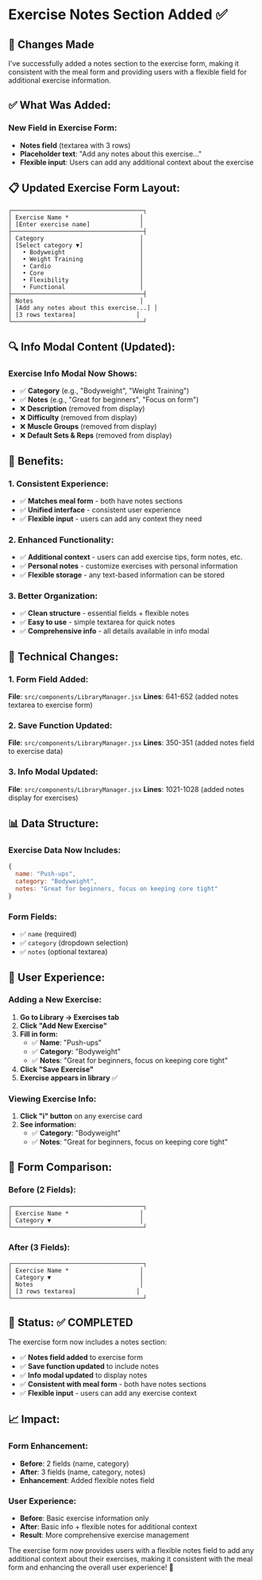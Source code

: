 # Exercise Notes Section Added ✅

## 🎉 **Changes Made**

I've successfully added a notes section to the exercise form, making it consistent with the meal form and providing users with a flexible field for additional exercise information.

## ✅ **What Was Added:**

### **New Field in Exercise Form:**
- **Notes field** (textarea with 3 rows)
- **Placeholder text**: "Add any notes about this exercise..."
- **Flexible input**: Users can add any additional context about the exercise

## 📋 **Updated Exercise Form Layout:**

```
┌─────────────────────────────────────┐
│ Exercise Name *                    │
│ [Enter exercise name]              │
├─────────────────────────────────────┤
│ Category                           │
│ [Select category ▼]                │
│   • Bodyweight                     │
│   • Weight Training                │
│   • Cardio                         │
│   • Core                           │
│   • Flexibility                    │
│   • Functional                     │
├─────────────────────────────────────┤
│ Notes                              │
│ [Add any notes about this exercise...] │
│ [3 rows textarea]                 │
└─────────────────────────────────────┘
```

## 🔍 **Info Modal Content (Updated):**

### **Exercise Info Modal Now Shows:**
- ✅ **Category** (e.g., "Bodyweight", "Weight Training")
- ✅ **Notes** (e.g., "Great for beginners", "Focus on form")
- ❌ **Description** (removed from display)
- ❌ **Difficulty** (removed from display)
- ❌ **Muscle Groups** (removed from display)
- ❌ **Default Sets & Reps** (removed from display)

## 🎯 **Benefits:**

### **1. Consistent Experience:**
- ✅ **Matches meal form** - both have notes sections
- ✅ **Unified interface** - consistent user experience
- ✅ **Flexible input** - users can add any context they need

### **2. Enhanced Functionality:**
- ✅ **Additional context** - users can add exercise tips, form notes, etc.
- ✅ **Personal notes** - customize exercises with personal information
- ✅ **Flexible storage** - any text-based information can be stored

### **3. Better Organization:**
- ✅ **Clean structure** - essential fields + flexible notes
- ✅ **Easy to use** - simple textarea for quick notes
- ✅ **Comprehensive info** - all details available in info modal

## 🔧 **Technical Changes:**

### **1. Form Field Added:**
**File**: `src/components/LibraryManager.jsx`
**Lines**: 641-652 (added notes textarea to exercise form)

### **2. Save Function Updated:**
**File**: `src/components/LibraryManager.jsx`
**Lines**: 350-351 (added notes field to exercise data)

### **3. Info Modal Updated:**
**File**: `src/components/LibraryManager.jsx`
**Lines**: 1021-1028 (added notes display for exercises)

## 📊 **Data Structure:**

### **Exercise Data Now Includes:**
```javascript
{
  name: "Push-ups",
  category: "Bodyweight",
  notes: "Great for beginners, focus on keeping core tight"
}
```

### **Form Fields:**
- ✅ `name` (required)
- ✅ `category` (dropdown selection)
- ✅ `notes` (optional textarea)

## 🎨 **User Experience:**

### **Adding a New Exercise:**
1. **Go to Library → Exercises tab**
2. **Click "Add New Exercise"**
3. **Fill in form:**
   - ✅ **Name**: "Push-ups"
   - ✅ **Category**: "Bodyweight"
   - ✅ **Notes**: "Great for beginners, focus on keeping core tight"
4. **Click "Save Exercise"**
5. **Exercise appears in library** ✅

### **Viewing Exercise Info:**
1. **Click "i" button** on any exercise card
2. **See information:**
   - ✅ **Category**: "Bodyweight"
   - ✅ **Notes**: "Great for beginners, focus on keeping core tight"

## 🔄 **Form Comparison:**

### **Before (2 Fields):**
```
┌─────────────────────────────────────┐
│ Exercise Name *                    │
│ Category ▼                         │
└─────────────────────────────────────┘
```

### **After (3 Fields):**
```
┌─────────────────────────────────────┐
│ Exercise Name *                    │
│ Category ▼                         │
│ Notes                              │
│ [3 rows textarea]                 │
└─────────────────────────────────────┘
```

## 🚀 **Status: ✅ COMPLETED**

The exercise form now includes a notes section:
- ✅ **Notes field added** to exercise form
- ✅ **Save function updated** to include notes
- ✅ **Info modal updated** to display notes
- ✅ **Consistent with meal form** - both have notes sections
- ✅ **Flexible input** - users can add any exercise context

## 📈 **Impact:**

### **Form Enhancement:**
- **Before**: 2 fields (name, category)
- **After**: 3 fields (name, category, notes)
- **Enhancement**: Added flexible notes field

### **User Experience:**
- **Before**: Basic exercise information only
- **After**: Basic info + flexible notes for additional context
- **Result**: More comprehensive exercise management

The exercise form now provides users with a flexible notes field to add any additional context about their exercises, making it consistent with the meal form and enhancing the overall user experience! 🎉

